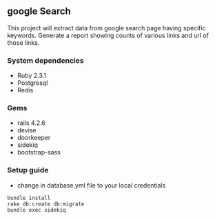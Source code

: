## google Search
This project will extract data from google search page having specific keywords. Generate a report showing counts of various links and url of those links. 

### System dependencies
* Ruby 2.3.1
* Postgresql
* Redis

### Gems 
* rails 4.2.6
* devise 
* doorkeeper
* sidekiq
* bootstrap-sass

### Setup guide
* change in database.yml file to your local credentials

```console
bundle install
rake db:create db:migrate
bundle exec sidekiq 

```
